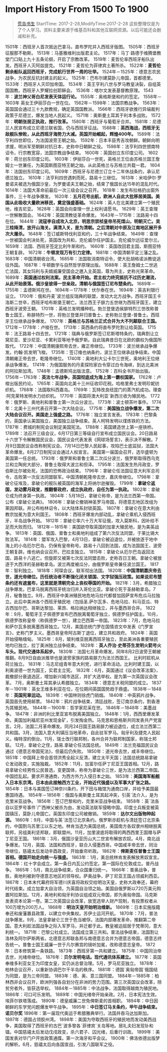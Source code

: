 # Import History From 1500 To 1900
> [荒岛书生](http://www.lidaxiang.cn/)
> StartTime: 2017-2-28,ModifyTime:2017-2-28
> 这些整理仅是为了个人学习。资料主要来源于维基百科和其他互联网资源。以后可能还会删减和补充。

1501年：西班牙人首次抵达巴拿马，直布罗陀并入西班牙版图。
1505年：西班牙征服那不勒斯。
1513年：马基雅维利出版君主论。
1517年：马丁·路德于维腾堡教堂门口贴上九十五条论纲，开启了宗教改革。
1519年：麦哲伦率西班牙船队出发。西班牙人灭阿兹提克。
1521年：麦哲伦为菲律宾土著所杀。
1522年：**麦哲伦剩余船队返回西班牙，完成航行世界一周的壮举。**
1524年－1525年：德意志农民战争，为农民反抗封建主的起义。
1525年：巴布尔建莫卧儿帝国，首都德里。
1533年：西班牙人灭印加帝国。
1534年：英王亨利八世与罗马教皇决裂，自组英国国教。西班牙人罗耀拉创耶稣会。
1536年：喀尔文发表基督教原理。
1543年：**波兰神父哥白尼发表天体运行论。**
1555年：奥格斯堡和约的签定。
1558年－1603年 英女王伊丽莎白一世在位。
1562年－1598年：法国宗教战争。
1563年：英国国会通过三十九款教规，确定英国国教派。
1566年：西班牙欲推行异端裁判政策于尼德兰，爆发当地人民起义。
1571年：奥斯曼土耳其于利本多战败。
1572年：**明朝张居正执政，推行改革。**
1580年：西班牙与葡萄牙合并。
1581年：尼德兰人民宣布成立尼德兰联省国，仍与西班牙征战。
1588年：**英西海战，西班牙无敌舰队惨败，从此西班牙海势力大减。英国开始崛起，辉煌400年。**
1589年：法亨利四世即位，为法国波旁王朝之始。
1592年：日本丰臣秀吉攻朝鲜。朝鲜向明求援，明派军至朝鲜对抗日本，史称中日朝鲜之役。
1598年：法亨利四世颁南特诏令，行宗教宽容，法国宗教战争结束。
1600年：英国创立东印度公司。
1602年：荷兰创东印度公司。
1603年：伊丽莎白一世死，英格兰王位由苏格兰国王詹姆士一世兼任，为英国斯图亚特王朝之始。从此英格兰与苏格兰共载一君。
1604年：法国创东印度公司。
1609年：西班牙与尼德兰订立十二年休战条约，承认尼德兰独立。
1610年：法亨利四世遇刺而死，路易十三继位。
1613年：米哈伊尔·罗曼诺夫被选为俄国沙皇，为罗曼诺夫王朝之始，结束了俄国长达15年的混乱时代。
1614年：法国大革命前最后一次三级会议之召开。
1618年：发生布拉格扔出窗外事件，三十年战争爆发。
1620年：**五月花号出航，欧洲人自此大批移居美国。美国从此吸收大量欧洲移民，奠定强盛基础。**
1624年：英人在北美建立第一个殖民地，维吉尼亚。
1628年：英国会向查理一世上权利请愿书。
1629年：英王查理一世解散国会。
1642年：英国清教徒革命爆发。
1643年－1715年：法路易十四在位。
1644年：**流寇李自成攻入北京，明思宗崇桢皇帝吊死煤山，明朝灭亡。吴三桂降清，放开山海关。满清入关，是为清朝。之后清朝对中原及江南地区展开多次大屠杀。**
1648年：签订威斯特伐利亚和约，三十年战争结束。
1649年：查理一世被国会判决处死，英国改为共和，克伦威尔任护国主。克伦威尔远征爱尔兰。
1659年：法国、西班牙签定比利牛斯和约。
1660年：英国改回君主国，斯图亚特王朝复辟。
1672年：**牛顿发现万有引力定律。**
1681年：中国清朝平定三藩之乱。
1683年：中国清朝收台湾。
1685年：法国取消南特诏令，使大批胡格诺派教徒逃往外国。
1687年：牛顿数学与自然哲学原理出版。
1688年：英王詹姆士二世逃亡法国，其女玛利与夫婿威廉受国会之邀入主英国，尊为共主，史称光荣革命。
1689年：**英国通过权利法案。民主革命开始。君主权力终究抵抗不过历史潮流，从此开始衰落。俄沙皇彼得一世亲政。清朝与俄国签订尼布楚条约。**
1689年－1755年：孟德斯鸠在世。
1694年－1778年：伏尔泰在世。
1694年：英吉利银行设立。
1700年：俄和丹麦ˋ波兰组反瑞典的联盟，发动大北方战争。西班牙国王卡洛斯二世卒，西班牙哈布斯堡王朝亡。法兰西王子腓力五世继为西班牙国王，建立西班牙波旁王朝。
1701年：英格兰发明播种机。勃兰登堡选侯腓特烈三世改称普鲁士国王，称腓特烈一世，将勃兰登堡并归普鲁士，史称勃兰登堡-普鲁士。西班牙王位继承战争爆发。
1707年：**英格兰与苏格兰正式合并为大不列颠联合王国。**
1712年－1778年：卢梭在世。
1713年：英西条约将直布罗陀割让给英国。
1715年：法王路易十四去世。
1721年：瑞典与俄罗斯签订尼斯塔特条约，瑞典割让立窝尼亚、爱沙尼亚、卡累利亚等地予俄罗斯。自此瑞典昔日在北欧的霸权为俄国所取代。
1722年：中国清朝康熙帝去世，雍正帝继位。
1733年：波兰继承战争爆发。约翰·凯发明飞梭。
1735年：签订维也纳条约，波兰王位继承战争结束。中国清朝雍正帝去世，乾隆帝继位。
1740年：奥地利大公卡尔三世死，奥地利王位继承战争爆发。
1741年：为俄国服务的丹麦探险家白令穿过白令海峡，到达北美洲的阿拉斯加湾。
1748年：孟德斯鸠出版法意。
1752年：百科全书开始出版。
1756年－1763年：**英法七年战争，英国彻底成为海上第一霸权国家。**
1762年：卢梭出版民约论。
1765年：英国向北美十三州征收印花税。哈格里弗士发明珍妮纺织机。
1768年：法国取科西嘉岛。
1769年：瓦特改良纽昆门的蒸汽机成功。理查·阿克莱特发明水力纺织机。
1770年：英国将澳大利亚ˋ新西兰收为殖民地。
1772年：俄罗斯、奥地利和普鲁士第一次瓜分波兰。
1773年：波士顿茶叶事件。
1774年：北美十三州代表召开第一次大陆会议。
1775年：**美国独立战争爆发，第二次大陆会议召开。美国走上强盛之路。**
1776年：独立宣言发表。
1783年：巴黎条约，英国承认美国独立，美国独立战争结束。英人柯特发明以煤炼铁的方法。
1787年：费城的制宪会议制定美国宪法。
1788年：英国建造世上第一座铁桥。
1789年：法召开三级会议，6月17日第三等级自行宣布成立国民议会。20日路易十六世下令解散国民议会，国民议会代表发表《网球场誓言》，表示决不解散。7月9日国民议会改称制宪议会。7月14日巴黎人民起事，攻陷巴士底监狱，法国大革命爆发。8月27日制宪议会通过人权宣言。 美国第一届国会召开，选华盛顿为美国第一任总统。
1793年：俄罗斯和普鲁士第二次瓜分波兰，俄罗斯取得西乌克兰和立陶宛大部分，普鲁士取得大波兰和但泽。
1795年：法国发生热月政变，罗伯斯比尔被处死，法国的恐怖政治结束。
1796年：拿破仑任法国征意大利军总司令，击败第一次反法同盟联军。中国清朝乾隆帝去世，嘉庆帝继位。
1798年：拿破仑征埃及，拿破仑的舰队被英国的海军上将纳尔逊摧毁。
1799年：**拿破仑返国，发动雾月政变，推翻督政府，成立执政府，自任为第一执政。**
1802年：拿破仑成为终身第一执政。
1804年：5月18日，拿破仑称帝，是为法兰西第一帝国。公布《拿破仑法典》。
1806年：拿破仑撤销神圣罗马帝国，将德意志地区改组为莱因邦联。并公布柏林诏令，以大陆体系封锁英国。
1807年：拿破仑在意大利由教宗加冕为意大利国王。
1808年：西班牙爆发内部动乱，拿破仑乘机入侵西班牙，半岛战争开始。
1812年：拿破仑率六十万大军征俄，攻入莫斯科，因补给不足而大败而归。
1812年－1815年：美国欲夺取英国的加拿大殖民地，是为美英战争。
1813年：英国、俄国、普鲁士和奥地利组成了第六次反法同盟，于莱比锡大败法军。
1814年：盟军攻入巴黎，4月13日，拿破仑被迫退位，并被放逐于地中海上的小岛厄尔巴岛，仍保有皇帝称号。路易十八回到法国，成为法国国王，波旁王朝复辟。维也纳会议召开。巴拉圭独立。
1815年：拿破仑从厄尔巴岛返回法国，路易十八逃亡。但旋即又被第七次反法同盟击败，史称百日王朝。拿破仑被放逐于大西洋的圣赫勒拿岛。波兰再度被瓜分，由俄罗斯皇帝兼任波兰国王。
1817年：智利独立。
1818年：阿琛会议，联军彻出法国。
1820年：**中国清朝嘉庆帝去世，道光帝继位。历任统治者不断强化闭关锁国、文字狱强压政策。如果说尼布楚条约还有遮羞布，这里就是清朝完全上丧权辱国的开始。**
1821年：3月，希腊独立战争爆发。巴拿马脱离西班牙统治归并入哥伦比亚。拿破仑死于圣赫勒拿岛。7月，秘鲁独立。9月，西班牙中美洲殖民地危地马拉代都督加因萨宣布危瓜马拉独立。此后中美洲各个西班牙殖民地（包括圣.萨尔瓦多、危地马拉、科马亚瓜、特古西加尔巴、哥斯达黎加、莱昂、格拉纳达相继独立，并与墨西哥合并。
1822年：9月，葡萄牙王子佩德罗宣布巴西脱离葡萄牙独立，佩德罗任护国主。10月，佩德罗改称皇帝（称佩德罗一世），建立巴西第一帝国。
1823年：7月，危地马拉和萨尔瓦多脱离墨西哥独立。12月，美国总统门罗在国情咨文中发表《门罗宣言》，史称门罗主义。墨西哥皇帝阿古斯丁退位，建立共和政府。
1824年：英国开始侵略缅甸。
1825年：8月，玻利维亚脱离西班牙独立，至此美洲各重要殖民地均已独立，拉丁美洲独立战争结束。
1829年：**英人乔治·史蒂芬生发明火箭号火车头。现代交通体系起步。**
1830年：法国七月革命爆发。同年8月2日波旁王朝被推翻。8月9日自由派推举也是波旁家族的路易腓力为法兰西国王。 比利时趁机从荷兰独立。
1831年：马志尼组青年意大利党，进行革命活动。比利时建王国，以利奥波德一世为国王，实君主立宪。
1832年：6月，英国通过《议会改革法案》，裁撤部分衰退选区，增加新兴城市选区，并扩大选举权。是为第一次英国议会改革。 7月，奥斯曼土耳其承认希腊独立。
1834年：德意志关税同盟的成立。
1837年－1901年：英女王维多利亚在位，在位期间英国国势趋于鼎盛。
1838年－1848年：**英国宪章运动。**
1839年：中国林则徐虎门销烟。
1840年：中英鸦片战争。英国首先使用邮票。
1842年：鸦片战争结束，清廷战败，签订南京条约，割香港为其殖民地。
1844年－1900年：哲学家尼采在世。
1846年－1848年：美墨战争。
1847年：非洲的利比里亚宣布脱离美国独立。
1848年：1月，西西里爆发革命。美国加利福尼亚州发现金矿，引发掏金热。马克思和恩格斯共同发表共产党宣言。2月，法国二月革命爆发。同月24日国王路易腓力被迫退位，成立法兰西第二共和国。3月，法国入意大利镇压当地革命，自此驻军罗马。匈牙利及捷克人民起义。梅特涅的倒台。11月，瑞士改行联邦制，各州合并为联邦制国家，称瑞士邦联。 12月，拿破仑之侄，路易.拿破仑任法国总统。
1849年：法兰克福国民议会通过《德意志帝国宪法》，但最后仍失败。
1850年：道光帝去世，咸丰帝继位。
1851年：中国拜上帝会首领洪秀全起义反清，建立太平天国；法国总统路易拿破仑发动政变，实施独裁。
1852年：11月，加富尔任萨丁尼亚王国首相。12月，路易拿破仑经男性公民普选，变更国体，称帝为拿破仑三世，是为法兰西第二帝国。中国捻乱起。要求开港通商，为西方外力入侵日本之始。
1853年：**美国海军船舰入日本东京湾。日本由此接触西方工业，开始近代强盛以及军事大扩张之路。**
1854年：日本与美国签订神奈川条约，开下田与箱馆为通商口岸，并给予美国最惠国待遇。
1854年－1856年：俄国与奥斯曼土耳其起冲突，引英ˋ法介入，是为克里米亚战争。
1856年：签订巴黎和约，克里米亚战争结束。
1858年：英ˋ法各自以亚罗号事件ˋ广西神父被杀为由，发动英法联军侵略中国。印度士兵叛变被英国镇压，莫卧儿帝国亡。英国东印度公司被撤销。
1859年：**达尔文出版物种起源。**
1860年：9月，中国与英ˋ法签订北京条约。俄罗斯亦趁机与清廷签订北京条约，中国割乌苏里江以东之地。林肯当选为美国总统，美国南方各奴隶州相继脱离联邦，另组美利坚邦联，即联盟州。11月，加里波底将取得的两西西里王国赠与萨丁尼亚王国。
1861年：3月，俄国沙皇亚历山大二世宣布解放农奴。4月，南北战争爆发。12月，英国、法国和西班牙，联合入侵墨西哥。中国咸丰帝去世，同治帝继位，慈禧太后发动辛酉政变，开始垂帘听政。
1862年：**俾斯麦任普鲁士王国首相。德国开始走向统一与强盛。**
1863年：1月，美总统林肯发表解放黑奴宣言。
1864年：红十字会成立。第一条日内瓦公约签定。第一国际在伦敦成立。普丹战争。
1865年：5月，南北战争结束，合众国重归统一。
1866年：普奥战争，普胜，奥地利被剥夺德意志地区的领导权。萨奥战争，萨丁尼亚王国占领威利西亚。
1867年：日本末代幕府将军德川庆喜将政权交给明治天皇，史称大政奉还，幕府时代结束。成立加拿大自治领，为英国自治领之始。美国自俄罗斯以720万美元购置阿拉斯加。12月，奥地利和匈牙利协议组成双元帝国，即为奥匈帝国。马克斯发表资本论第一卷。第二次英国议会改革，放宽选举人财产现制，有投票权者从100万增为200万人。
1868年：**明治天皇开始明治维新。**
1869年：日本实施版籍奉还和废藩置县政策，以建立中央集权。苏伊士运河开航。
1870年：7月，普法战争爆发。9月，法皇拿破仑三世于色当被俘。法国内部爆发革命，推翻第二帝国。意大利趁法国战争之际入军罗马，并迁都于此。教皇被迫屈居于梵蒂冈，意大利统一。
1871年：巴黎公社成立。法国成立第三共和。普法战争结束，法国割让洛林及阿尔萨斯两省。北德意志邦联各邦与南德意志合并为德意志帝国，德意志终告统一。普鲁士国王威廉一世于凡尔赛宫的镜听加冕，改称德意志皇帝。
1872年：日本修筑第一条铁路。
1873年：西班牙第一共和建立。
1875年：中国同治帝去世，光绪帝继位。
1876年：**贝尔发明电话。现代通讯体系建立。**
1877年：英国奉维多利亚女王为印度女皇，实仍派总督治理。5月，罗马尼亚独立。
1878年：柏林会议召开，以重新协调巴尔干半岛的秩序。
1881年：德国ˋ奥匈帝国ˋ俄国结为同盟，是为三帝同盟。
1883年：德、奥、意三国同盟。
1884年－1885年：柏林西非会议召开，欧洲列强各自划分在非洲的势力范围。第三次英国议会改革，除贫穷者外，皆获选举权。
1884年－1885年：中法战争，法国取得越南为殖民地。
1886年：可口可乐发明。
1889年：中国光绪帝开始亲政。2月，日本宪法生效。埃菲尔铁塔落成。
1890年：德皇威廉二世免俾斯麦的首相职。
1894年：中日因朝鲜的东学党问题爆发甲午战争。
1895年：**中日签订马关条约，甲午战争结束。诺贝尔奖**
1896年：第一届现代奥运于希腊雅典举行。法国并吞马达加斯加。
1897年：德国占领胶州湾。
1898年：美国为夺取西班牙的殖民地而发动美西战争，美国取得了西班牙的古巴ˋ波多黎各ˋ菲律宾ˋ关岛等地。居礼夫妇发现钋和镭。中国慈禧太后发动戊戌政变，杀六君子、囚光绪，后重行训政。
1899年：美国发表对华门户开放政策通牒。第一次海牙和平会议。
1900年：佛洛依德出版梦的解析。6月，慈禧太后向各国宣战，引发八国联军之役。